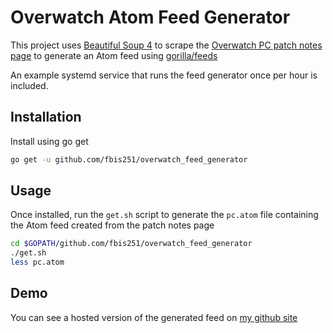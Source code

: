 # Overwatch Atom Feed Generator

This project uses [Beautiful Soup 4](https://www.crummy.com/software/BeautifulSoup/) to scrape the [Overwatch PC patch notes page](https://playoverwatch.com/en-us/game/patch-notes/pc/) to generate an Atom feed using [gorilla/feeds](https://github.com/gorilla/feeds)

An example systemd service that runs the feed generator once per hour is included.

## Installation

Install using go get
```bash
go get -u github.com/fbis251/overwatch_feed_generator
```

## Usage

Once installed, run the `get.sh` script to generate the `pc.atom` file containing the Atom feed created from the patch notes page

```bash
cd $GOPATH/github.com/fbis251/overwatch_feed_generator
./get.sh
less pc.atom
```

## Demo

You can see a hosted version of the generated feed on [my github site](https://fbis251.github.io/overwatch_news_feed/pc.atom)
